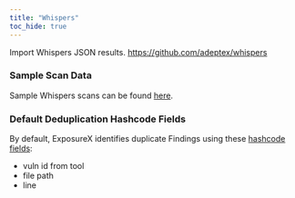 ```yaml
---
title: "Whispers"
toc_hide: true
---
```

Import Whispers JSON results.
https://github.com/adeptex/whispers

### Sample Scan Data
Sample Whispers scans can be found [here](https://github.com/ExposureX/django-ExposureX/tree/master/unittests/scans/whispers).

### Default Deduplication Hashcode Fields
By default, ExposureX identifies duplicate Findings using these [hashcode fields](https://docs.exposurex.com/en/working_with_findings/finding_deduplication/about_deduplication/):

- vuln id from tool
- file path
- line
